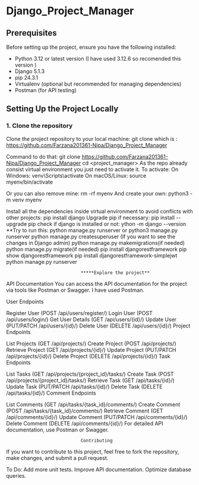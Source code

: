 # Django_Project_Manager

## Prerequisites

Before setting up the project, ensure you have the following installed:

- Python 3.12 or latest version (I have used 3.12.6 so recomended this version )
- Django 5.1.3
- pip 24.3.1
- Virtualenv (optional but recommended for managing dependencies)
- Postman (for API testing)

## Setting Up the Project Locally

### 1. Clone the repository

Clone the project repository to your local machine:
git clone <repository-url> which is : https://github.com/Farzana201361-Nipa/Django_Project_Manager

Command to do that: git clone <https://github.com/Farzana201361-Nipa/Django_Project_Manager>
cd <project_manager>
As the repo already consist virtual environment you just need to activate it. 
To activate:
    On Windows: venv\Scripts\activate
    On macOS/Linux: source myenv/bin/activate

Or you can also remove mine: rm -rf myenv 
And create your own: python3 -m venv myenv 


Install all the dependencies inside virtual environment to avoid conflicts with other projects:
    pip install django
    Upgrade pip if necessary: pip install --upgrade pip 
    check if django is installed or not: ython -m django --version
    **Try to run this: python manage.py runserver or python3 manage.py runserver
    python manage.py createsuperuser (If you want to see the changes in Django admin)
    python manage.py makemigrations(if needed)
    python manage.py migrate(if needed)
    pip install djangorestframework
    pip show djangorestframework
    pip install djangorestframework-simplejwt
    python manage.py runserver

                                *****Explore the project**




API Documentation
You can access the API documentation for the project via tools like Postman or Swagger. I have used Postman.

User Endpoints

Register User (POST /api/users/register/)
Login User (POST /api/users/login/)
Get User Details (GET /api/users/{id}/)
Update User (PUT/PATCH /api/users/{id}/)
Delete User (DELETE /api/users/{id}/)
Project Endpoints

List Projects (GET /api/projects/)
Create Project (POST /api/projects/)
Retrieve Project (GET /api/projects/{id}/)
Update Project (PUT/PATCH /api/projects/{id}/)
Delete Project (DELETE /api/projects/{id}/)
Task Endpoints

List Tasks (GET /api/projects/{project_id}/tasks/)
Create Task (POST /api/projects/{project_id}/tasks/)
Retrieve Task (GET /api/tasks/{id}/)
Update Task (PUT/PATCH /api/tasks/{id}/)
Delete Task (DELETE /api/tasks/{id}/)
Comment Endpoints

List Comments (GET /api/tasks/{task_id}/comments/)
Create Comment (POST /api/tasks/{task_id}/comments/)
Retrieve Comment (GET /api/comments/{id}/)
Update Comment (PUT/PATCH /api/comments/{id}/)
Delete Comment (DELETE /api/comments/{id}/)
For detailed API documentation, use Postman or Swagger.


                                Contributing
If you want to contribute to this project, feel free to fork the repository, make changes, and submit a pull request.

To Do:
    Add more unit tests.
    Improve API documentation.
    Optimize database queries.